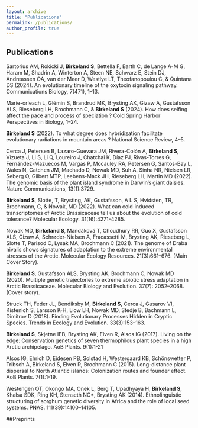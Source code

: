 ```yaml
---
layout: archive
title: "Publications"
permalink: /publications/
author_profile: true
---
```



## Publications
Sartorius AM, Rokicki J, **Birkeland S**, Bettella F, Barth C, de Lange A-M G, Haram M, Shadrin A, Winterton A, Steen NE, Schwarz E, Stein DJ, Andreassen OA, van der Meer D, Westlye LT, Theofanopoulou C, & Quintana DS (2024). An evolutionary timeline of the oxytocin signaling pathway. Communications Biology, 7(471), 1–13. 

Marie-orleach L, Glémin S, Brandrud MK, Brysting AK, Gizaw A, Gustafsson ALS, Rieseberg LH, Brochmann C, & **Birkeland S** (2024). How does selfing affect the pace and process of speciation ? Cold Spring Harbor Perspectives in Biology, 1–24. 

**Birkeland S** (2022). To what degree does hybridization facilitate evolutionary radiations in mountain areas ? National Science Review, 4–5.

Cerca J, Petersen B, Lazaro-Guevara JM, Rivera-Colón A, **Birkeland S**, Vizueta J, Li S, Li Q, Loureiro J, Chatchai K, Díaz PJ, Rivas-Torres G, Fernández-Mazuecos M, Vargas P, Mccauley RA, Petersen G, Santos-Bay L, Wales N, Catchen JM, Machado D, Nowak MD, Suh A, Sinha NR, Nielsen LR, Seberg O, Gilbert MTP, Leebens-Mack JH, Rieseberg LH, Martin MD (2022). The genomic basis of the plant island syndrome in Darwin’s giant daisies. Nature Communications, 13(1):3729. 

**Birkeland S**, Slotte, T, Brysting, AK, Gustafsson, A L S, Hvidsten, TR, Brochmann, C, & Nowak, MD (2022). What can cold‐induced transcriptomes of Arctic Brassicaceae tell us about the evolution of cold tolerance? Molecular Ecology. 31(16):4271-4285. 

Nowak MD, **Birkeland S**, Mandáková T, Choudhury RR, Guo X, Gustafsson ALS, Gizaw A, Schrøder-Nielsen A, Fracassetti M, Brysting AK, Rieseberg L, Slotte T, Parisod C, Lysak MA, Brochmann C (2021). The genome of Draba nivalis shows signatures of adaptation to the extreme environmental stresses of the Arctic. Molecular Ecology Resources. 21(3):661–676. (Main Cover Story).

**Birkeland S**, Gustafsson ALS, Brysting AK, Brochmann C, Nowak MD (2020). Multiple genetic trajectories to extreme abiotic stress adaptation in Arctic Brassicaceae. Molecular Biology and Evolution. 37(7): 2052–2068. (Cover story). 

Struck TH, Feder JL, Bendiksby M, **Birkeland S**, Cerca J, Gusarov VI, Kistenich S, Larsson K-H, Liow LH, Nowak MD, Stedje B, Bachmann L, Dimitrov D (2018). Finding Evolutionary Processes Hidden in Cryptic Species. Trends in Ecology and Evolution. 33(3):153–163. 

**Birkeland S**, Skjetne IEB, Brysting AK, Elven R, Alsos IG (2017). Living on the edge: Conservation genetics of seven thermophilous plant species in a high Arctic archipelago. AoB Plants. 9(1):1-21 

Alsos IG, Ehrich D, Eidesen PB, Solstad H, Westergaard KB, Schönswetter P, Tribsch A, Birkeland S, Elven R, Brochmann C (2015). Long-distance plant dispersal to North Atlantic islands: Colonization routes and founder effect. AoB Plants. 7(1):1-19. 

Westengen OT, Okongo MA, Onek L, Berg T, Upadhyaya H, **Birkeland S**, Khalsa SDK, Ring KH, Stenseth NC*, Brysting AK (2014). Ethnolinguistic structuring of sorghum genetic diversity in Africa and the role of local seed systems. PNAS. 111(39):14100–14105.


##Preprints
